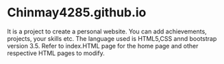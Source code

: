 # Chinmay4285.github.io
It is a project to create a personal website. You can add achievements, projects, your skills etc. The language used is HTML5,CSS annd bootstrap version 3.5. Refer to index.HTML page for the home page and other respective HTML pages to modify.
